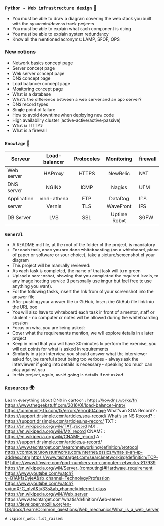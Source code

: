### `Python - Web infrastructure design` :dart:



 *   You must be able to draw a diagram covering the web stack you built with the sysadmin/devops track projects
 *   You must be able to explain what each component is doing
 *   You must be able to explain system redundancy
 *   Know all the mentioned acronyms: LAMP, SPOF, QPS


### New notions

-    Network basics concept page
-    Server concept page
-    Web server concept page
-    DNS concept page
-    Load balancer concept page
-    Monitoring concept page
-    What is a database
-    What’s the difference between a web server and an app server?
-    DNS record types
-    Single point of failure
-    How to avoid downtime when deploying new code
-    High availability cluster (active-active/active-passive)
-    What is HTTPS
-    What is a firewall



### `Knowlage`     :floppy_disk:

|   Serveur     | Load-balancer| Protocoles| Monitoring   | firewall|
| ------------- |:------------:|:---------:|:------------:|:--------|
|    Web server |  HAProxy     |  HTTPS    |  NewRelic    |  NAT    |
|    DNS server |  NGINX       |  ICMP     |  Nagios      |  UTM    |
|    Application|  mod-athena  |  FTP      |  DataDog     |  IDS    |
|    server     |  Vernis      |  TLS      |  WaveFront   |  IPS    |   
|    DB Server  |  LVS         |  SSL      |  Uptime Robot|  SGFW   |


### ` General `


 *   A README.md file, at the root of the folder of the project, is mandatory
 *   For each task, once you are done whiteboarding (on a whiteboard, piece of paper or software or your choice), take a picture/screenshot of your diagram
 *   This project will be manually reviewed:
 *   As each task is completed, the name of that task will turn green
 *   Upload a screenshot, showing that you completed the required levels, to any image hosting service (I personally use imgur but feel free to use anything you want).
 *   For the following tasks, insert the link from of your screenshot into the answer file
 *   After pushing your answer file to GitHub, insert the GitHub file link into the URL box
 *   You will also have to whiteboard each task in front of a mentor, staff or student - no computer or notes will be allowed during the whiteboarding session
 *   Focus on what you are being asked:
 *   Cover what the requirements mention, we will explore details in a later project
 *   Keep in mind that you will have 30 minutes to perform the exercise, you will get points for what is asked in requirements
 *   Similarly in a job interview, you should answer what the interviewer asked for, be careful about being too verbose - always ask the interviewer if going into details is necessary - speaking too much can play against you
 *   In this project, again, avoid going in details if not asked



### `Resources`   :earth_africa:

Learn everything about DNS in cartoon : https://howdns.works/fr/
https://www.thegeekstuff.com/2016/01/load-balancer-intro/
https://community.f5.com/t5/errors/error404page
What’s an SOA Record? : https://support.dnsimple.com/articles/soa-record/
What’s an NS Record? : https://support.dnsimple.com/articles/ns-record/
TXT : https://en.wikipedia.org/wiki/TXT_record
MX : https://en.wikipedia.org/wiki/MX_record
CNAME : https://en.wikipedia.org/wiki/CNAME_record
A : https://support.dnsimple.com/articles/a-record/
https://www.techtarget.com/searchnetworking/definition/protocol
https://computer.howstuffworks.com/internet/basics/what-is-an-ip-address.htm
https://www.techtarget.com/searchnetworking/definition/TCP-IP
https://www.lifewire.com/port-numbers-on-computer-networks-817939
https://en.wikipedia.org/wiki/Server_(computing)#Hardware_requirement
https://www.youtube.com/watch?v=B1ANfsDyjeA&ab_channel=TechnologyProfession
https://www.youtube.com/watch?v=iuqXFC_qIvA&t=33s&ab_channel=internet-class
https://en.wikipedia.org/wiki/Web_server
https://www.techtarget.com/whatis/definition/Web-server
https://developer.mozilla.org/en-US/docs/Learn/Common_questions/Web_mechanics/What_is_a_web_server

	# :spider_web::fist_raised:

```

```
